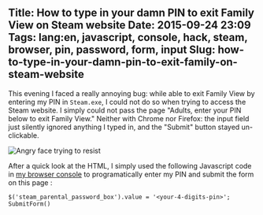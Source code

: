 Title: How to type in your damn PIN to exit Family View on Steam website
Date: 2015-09-24 23:09
Tags: lang:en, javascript, console, hack, steam, browser, pin, password, form, input
Slug: how-to-type-in-your-damn-pin-to-exit-family-on-steam-website
---
This evening I faced a really annoying bug: while able to exit Family View by entering my PIN in `Steam.exe`, I could not do so when trying to access the Steam website.
I simply could not pass the page "Adults, enter your PIN below to exit Family View." Neither with Chrome nor Firefox: the input field just silently ignored anything I typed in, and the "Submit" button stayed un-clickable.

<img alt="Angry face trying to resist" src="images/wwcb/angry-must-resist.jpeg">

After a quick look at the HTML, I simply used the following Javascript code in [my browser console](http://webmasters.stackexchange.com/questions/8525/how-to-open-the-javascript-console-in-different-browsers) to programatically enter my PIN and submit the form on this page :

```
$('steam_parental_password_box').value = '<your-4-digits-pin>'; SubmitForm()
```
